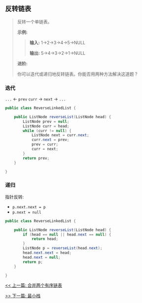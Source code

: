 ## 反转链表

> 反转一个单链表。
>
> **示例:**
>
>> **输入:** 1->2->3->4->5->NULL
>>
>> **输出:** 5->4->3->2->1->NULL
>
> **进阶:**
>
> 你可以迭代或递归地反转链表。你能否用两种方法解决这道题？

### 迭代

`...` &lt;- `prev` `curr` -&gt; `next` -&gt; `...`

```java
public class ReverseLinkedList {

    public ListNode reverseList(ListNode head) {
        ListNode prev = null;
        ListNode curr = head;
        while (curr != null) {
            ListNode next = curr.next;
            curr.next = prev;
            prev = curr;
            curr = next;
        }
        return prev;
    }

}
```

### 递归

指针反转:

* `p.next.next = p`
* `p.next = null`

```java
public class ReverseLinkedList {

    public ListNode reverseList(ListNode head) {
        if (head == null || head.next == null) {
            return head;
        }
        ListNode p = reverseList(head.next);
        head.next.next = head;
        head.next = null;
        return p;
    }

}
```


[<< 上一篇: 合并两个有序链表](1-数据结构与算法/合并两个有序链表.md)

[>> 下一篇: 最小栈](1-数据结构与算法/最小栈.md)
